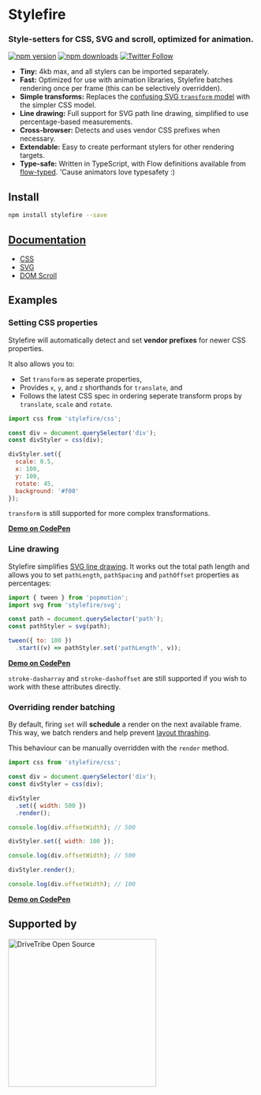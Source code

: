 # Stylefire

### Style-setters for CSS, SVG and scroll, optimized for animation.

[![npm version](https://img.shields.io/npm/v/stylefire.svg?style=flat-square)](https://www.npmjs.com/package/stylefire)
[![npm downloads](https://img.shields.io/npm/dm/stylefire.svg?style=flat-square)](https://www.npmjs.com/package/stylefire)
[![Twitter Follow](https://img.shields.io/twitter/follow/espadrine.svg?style=social&label=Follow)](http://twitter.com/popmotionjs)

- **Tiny:** 4kb max, and all stylers can be imported separately.
- **Fast:** Optimized for use with animation libraries, Stylefire batches rendering once per frame (this can be selectively overridden).
- **Simple transforms:** Replaces the [confusing SVG `transform` model](https://css-tricks.com/transforms-on-svg-elements/) with the simpler CSS model.
- **Line drawing:** Full support for SVG path line drawing, simplified to use percentage-based measurements.
- **Cross-browser:** Detects and uses vendor CSS prefixes when necessary.
- **Extendable:** Easy to create performant stylers for other rendering targets.
- **Type-safe:** Written in TypeScript, with Flow definitions available from [flow-typed](https://github.com/flowtype/flow-typed). 'Cause animators love typesafety :)

## Install

```bash
npm install stylefire --save
```

## [Documentation](https://popmotion.io/api/stylefire)
- [CSS](https://popmotion.io/api/css)
- [SVG](https://popmotion.io/api/svg)
- [DOM Scroll](https://popmotion.io/api/dom-scroll)

## Examples

### Setting CSS properties

Stylefire will automatically detect and set **vendor prefixes** for newer CSS properties.

It also allows you to:
- Set `transform` as seperate properties,
- Provides `x`, `y`, and `z` shorthands for `translate`, and
- Follows the latest CSS spec in ordering seperate transform props by `translate`, `scale` and `rotate`.

```javascript
import css from 'stylefire/css';

const div = document.querySelector('div');
const divStyler = css(div);

divStyler.set({
  scale: 0.5,
  x: 100,
  y: 100,
  rotate: 45,
  background: '#f00'
});
```

`transform` is still supported for more complex transformations.

**[Demo on CodePen](https://codepen.io/popmotion/pen/PJKrQo)**

### Line drawing

Stylefire simplifies [SVG line drawing](https://css-tricks.com/svg-line-animation-works/). It works out the total path length and allows you to set `pathLength`, `pathSpacing` and `pathOffset` properties as percentages:

```javascript
import { tween } from 'popmotion';
import svg from 'stylefire/svg';

const path = document.querySelector('path');
const pathStyler = svg(path);

tween({ to: 100 })
  .start((v) => pathStyler.set('pathLength', v));
```

**[Demo on CodePen](https://codepen.io/popmotion/pen/JryxRb)**

`stroke-dasharray` and `stroke-dashoffset` are still supported if you wish to work with these attributes directly.

### Overriding render batching

By default, firing `set` will **schedule** a render on the next available frame. This way, we batch renders and help prevent [layout thrashing](https://developers.google.com/web/fundamentals/performance/rendering/avoid-large-complex-layouts-and-layout-thrashing).

This behaviour can be manually overridden with the `render` method. 

```javascript
import css from 'stylefire/css';

const div = document.querySelector('div');
const divStyler = css(div);

divStyler
  .set({ width: 500 })
  .render();

console.log(div.offsetWidth); // 500

divStyler.set({ width: 100 });

console.log(div.offsetWidth); // 500

divStyler.render();

console.log(div.offsetWidth); // 100
```

**[Demo on CodePen](https://codepen.io/popmotion/pen/pWrGym)**

## Supported by
<img src="https://user-images.githubusercontent.com/7850794/31086561-107648a4-a792-11e7-88bf-a0c0cfcafb79.png" width="300" alt="DriveTribe Open Source">
